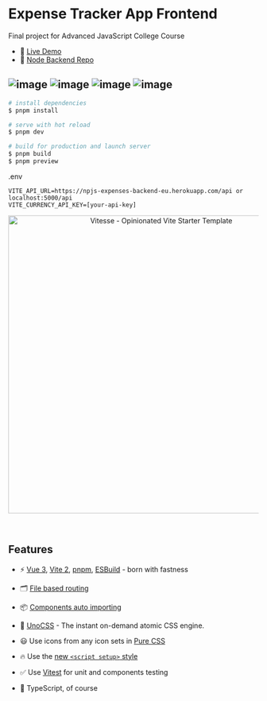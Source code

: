 # Expense Tracker App Frontend

Final project for Advanced JavaScript College Course

- 🌻️ [Live Demo](https://expenses-frontend-five.vercel.app/)
- 🧱️ [Node Backend Repo](https://github.com/mat2ja/expenses-backend)

![image](https://user-images.githubusercontent.com/46557266/164997397-22c65a82-553d-4f13-a33a-589f542c4a5e.png)
![image](https://user-images.githubusercontent.com/46557266/164997394-477eaeaf-64b2-42ba-8b9a-6bcca6ed4f45.png)
![image](https://user-images.githubusercontent.com/46557266/164997432-2f74395f-4eab-4c49-afdb-d1b50a394721.png)
![image](https://user-images.githubusercontent.com/46557266/164997459-3fe121e6-5e5f-4f8d-8c92-ee8ea8d7f7ca.png)
---

```bash
# install dependencies
$ pnpm install

# serve with hot reload
$ pnpm dev

# build for production and launch server
$ pnpm build
$ pnpm preview
```

.env
```
VITE_API_URL=https://npjs-expenses-backend-eu.herokuapp.com/api or localhost:5000/api
VITE_CURRENCY_API_KEY=[your-api-key]
```

<p align='center'>
  <img src='https://user-images.githubusercontent.com/11247099/111864893-a457fd00-899e-11eb-9f05-f4b88987541d.png' alt='Vitesse - Opinionated Vite Starter Template' width='600'/>
</p>



<br>

## Features

- ⚡️ [Vue 3](https://github.com/vuejs/vue-next), [Vite 2](https://github.com/vitejs/vite), [pnpm](https://pnpm.js.org/), [ESBuild](https://github.com/evanw/esbuild) - born with fastness

- 🗂 [File based routing](./src/pages)

- 📦 [Components auto importing](./src/components)

- 🎨 [UnoCSS](https://github.com/antfu/unocss) - The instant on-demand atomic CSS engine.

- 😃 Use icons from any icon sets in [Pure CSS](https://github.com/antfu/unocss/tree/main/packages/preset-icons)

- 🔥 Use the [new `<script setup>` style](https://github.com/vuejs/rfcs/pull/227)

- ✅ Use [Vitest](http://vitest.dev/) for unit and components testing

- 🦾 TypeScript, of course
